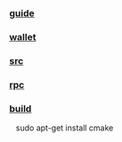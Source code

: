 ### [guide](https://www.reddit.com/r/ethereum/comments/5viint/how_to_download_and_install_ethereum_wallet_and/)

### [wallet](https://www.ethereum.org/)

### [src](https://github.com/ethereum/cpp-ethereum)   

### [rpc](https://github.com/ethereum/wiki/wiki/JSON-RPC)

### [build]()

    sudo apt-get install cmake

